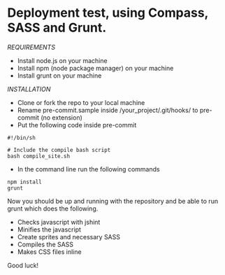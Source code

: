 Deployment test, using Compass, SASS and Grunt.
==========
*REQUIREMENTS*
- Install node.js on your machine
- Install npm (node package manager) on your machine
- Install grunt on your machine

*INSTALLATION*
- Clone or fork the repo to your local machine
- Rename pre-commit.sample inside /your_project/.git/hooks/ to pre-commit (no extension)
- Put the following code inside pre-commit
```
#!/bin/sh
 
# Include the compile bash script
bash compile_site.sh
```

- In the command line run the following commands
```
npm install
grunt
```

Now you should be up and running with the repository and be able to run grunt which does the following.
- Checks javascript with jshint
- Minifies the javascript
- Create sprites and necessary SASS
- Compiles the SASS
- Makes CSS files inline

Good luck!